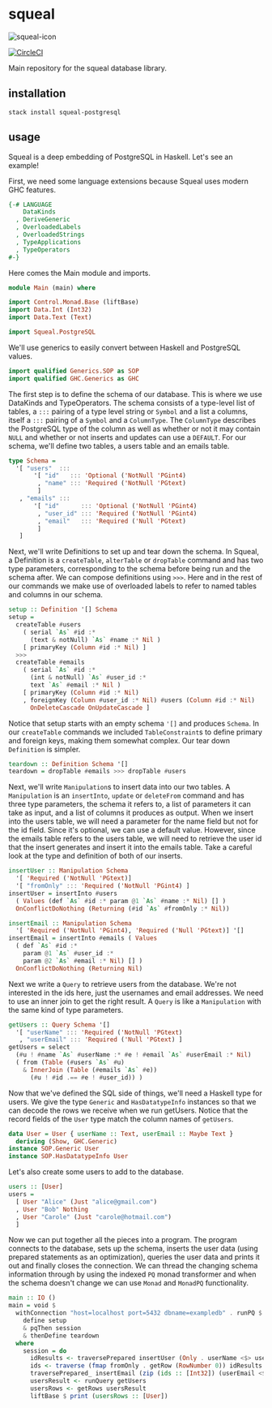 # squeal

![squeal-icon](http://www.emoticonswallpapers.com/emotion/cute-big-pig/cute-pig-smiley-046.gif)

[![CircleCI](https://circleci.com/gh/echatav/squeal.svg?style=svg&circle-token=a699a654ef50db2c3744fb039cf2087c484d1226)](https://circleci.com/gh/echatav/squeal)

Main repository for the squeal database library.

## installation

`stack install squeal-postgresql`

## usage

Squeal is a deep embedding of PostgreSQL in Haskell. Let's see an example!

First, we need some language extensions because Squeal uses modern GHC features.

```haskell
{-# LANGUAGE
    DataKinds
  , DeriveGeneric
  , OverloadedLabels
  , OverloadedStrings
  , TypeApplications
  , TypeOperators
#-}
```

Here comes the Main module and imports.

```haskell
module Main (main) where

import Control.Monad.Base (liftBase)
import Data.Int (Int32)
import Data.Text (Text)

import Squeal.PostgreSQL
```

We'll use generics to easily convert between Haskell and PostgreSQL values.

```haskell
import qualified Generics.SOP as SOP
import qualified GHC.Generics as GHC
```

The first step is to define the schema of our database. This is where we use DataKinds and TypeOperators. The schema consists of a type-level list of tables, a `:::` pairing of a type level string or `Symbol` and a list a columns, itself a `:::` pairing of a `Symbol` and a `ColumnType`. The `ColumnType` describes the PostgreSQL type of the column as well as whether or not it may contain `NULL` and whether or not inserts and updates can use a `DEFAULT`. For our schema, we'll define two tables, a users table and an emails table.

```haskell
type Schema =
  '[ "users"  :::
       '[ "id"   ::: 'Optional ('NotNull 'PGint4)
        , "name" ::: 'Required ('NotNull 'PGtext)
        ]
   , "emails" :::
       '[ "id"      ::: 'Optional ('NotNull 'PGint4)
        , "user_id" ::: 'Required ('NotNull 'PGint4)
        , "email"   ::: 'Required ('Null 'PGtext)
        ]
   ]
```

Next, we'll write Definitions to set up and tear down the schema. In Squeal, a Definition is a `createTable`, `alterTable` or `dropTable` command and has two type parameters, corresponding to the schema before being run and the schema after. We can compose definitions using `>>>`. Here and in the rest of our commands we make use of overloaded labels to refer to named tables and columns in our schema.

```haskell
setup :: Definition '[] Schema
setup = 
  createTable #users
    ( serial `As` #id :*
      (text & notNull) `As` #name :* Nil )
    [ primaryKey (Column #id :* Nil) ]
  >>>
  createTable #emails
    ( serial `As` #id :*
      (int & notNull) `As` #user_id :*
      text `As` #email :* Nil )
    [ primaryKey (Column #id :* Nil)
    , foreignKey (Column #user_id :* Nil) #users (Column #id :* Nil)
      OnDeleteCascade OnUpdateCascade ]
```

Notice that setup starts with an empty schema `'[]` and produces `Schema`. In our `createTable` commands we included `TableConstraint`s to define primary and foreign keys, making them somewhat complex. Our tear down `Definition` is simpler.

```haskell
teardown :: Definition Schema '[]
teardown = dropTable #emails >>> dropTable #users
```

Next, we'll write `Manipulation`s to insert data into our two tables. A `Manipulation` is an `insertInto`, `update` or `deleteFrom` command and has three type parameters, the schema it refers to, a list of parameters it can take as input, and a list of columns it produces as output. When we insert into the users table, we will need a parameter for the name field but not for the id field. Since it's optional, we can use a default value. However, since the emails table refers to the users table, we will need to retrieve the user id that the insert generates and insert it into the emails table. Take a careful look at the type and definition of both of our inserts.

```haskell
insertUser :: Manipulation Schema
  '[ 'Required ('NotNull 'PGtext)]
  '[ "fromOnly" ::: 'Required ('NotNull 'PGint4) ]
insertUser = insertInto #users
  ( Values (def `As` #id :* param @1 `As` #name :* Nil) [] )
  OnConflictDoNothing (Returning (#id `As` #fromOnly :* Nil))

insertEmail :: Manipulation Schema
  '[ 'Required ('NotNull 'PGint4), 'Required ('Null 'PGtext)] '[]
insertEmail = insertInto #emails ( Values
  ( def `As` #id :*
    param @1 `As` #user_id :*
    param @2 `As` #email :* Nil) [] )
  OnConflictDoNothing (Returning Nil)
```

Next we write a `Query` to retrieve users from the database. We're not interested in the ids here, just the usernames and email addresses. We need to use an inner join to get the right result. A `Query` is like a `Manipulation` with the same kind of type parameters.

```haskell
getUsers :: Query Schema '[]
  '[ "userName" ::: 'Required ('NotNull 'PGtext)
   , "userEmail" ::: 'Required ('Null 'PGtext) ]
getUsers = select
  (#u ! #name `As` #userName :* #e ! #email `As` #userEmail :* Nil)
  ( from (Table (#users `As` #u)
    & InnerJoin (Table (#emails `As` #e))
      (#u ! #id .== #e ! #user_id)) )
```

Now that we've defined the SQL side of things, we'll need a Haskell type for users. We give the type `Generic` and `HasDatatypeInfo` instances so that we can decode the rows we receive when we run getUsers. Notice that the record fields of the `User` type match the column names of `getUsers`.

```haskell
data User = User { userName :: Text, userEmail :: Maybe Text }
  deriving (Show, GHC.Generic)
instance SOP.Generic User
instance SOP.HasDatatypeInfo User
```

Let's also create some users to add to the database.

```haskell
users :: [User]
users = 
  [ User "Alice" (Just "alice@gmail.com")
  , User "Bob" Nothing
  , User "Carole" (Just "carole@hotmail.com")
  ]
```

Now we can put together all the pieces into a program. The program connects to the database, sets up the schema, inserts the user data (using prepared statements as an optimization), queries the user data and prints it out and finally closes the connection. We can thread the changing schema information through by using the indexed `PQ` monad transformer and when the schema doesn't change we can use `Monad` and `MonadPQ` functionality.

```haskell
main :: IO ()
main = void $
  withConnection "host=localhost port=5432 dbname=exampledb" . runPQ $
    define setup
    & pqThen session
    & thenDefine teardown
  where
    session = do
      idResults <- traversePrepared insertUser (Only . userName <$> users)
      ids <- traverse (fmap fromOnly . getRow (RowNumber 0)) idResults
      traversePrepared_ insertEmail (zip (ids :: [Int32]) (userEmail <$> users))
      usersResult <- runQuery getUsers
      usersRows <- getRows usersResult
      liftBase $ print (usersRows :: [User])
```
